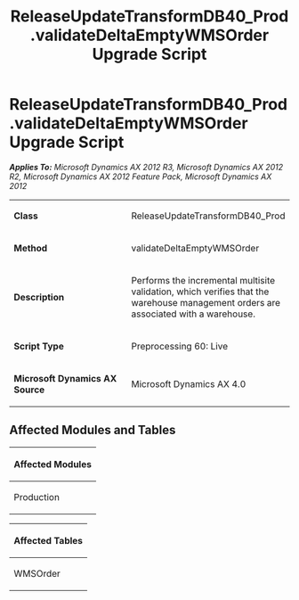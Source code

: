 ﻿---
title: ReleaseUpdateTransformDB40_Prod.validateDeltaEmptyWMSOrder Upgrade Script
TOCTitle: ReleaseUpdateTransformDB40_Prod.validateDeltaEmptyWMSOrder Upgrade Script
ms:assetid: f034dd42-b7f9-6fb4-1d64-7478541bd813
ms:mtpsurl: https://msdn.microsoft.com/en-us/library/JJ737404(v=AX.60)
ms:contentKeyID: 49712099
ms.date: 05/18/2015
mtps_version: v=AX.60
---

# ReleaseUpdateTransformDB40\_Prod.validateDeltaEmptyWMSOrder Upgrade Script 


_**Applies To:** Microsoft Dynamics AX 2012 R3, Microsoft Dynamics AX 2012 R2, Microsoft Dynamics AX 2012 Feature Pack, Microsoft Dynamics AX 2012_

<table>
<colgroup>
<col style="width: 50%" />
<col style="width: 50%" />
</colgroup>
<tbody>
<tr class="odd">
<td><p><strong>Class</strong></p></td>
<td><p>ReleaseUpdateTransformDB40_Prod</p></td>
</tr>
<tr class="even">
<td><p><strong>Method</strong></p></td>
<td><p>validateDeltaEmptyWMSOrder</p></td>
</tr>
<tr class="odd">
<td><p><strong>Description</strong></p></td>
<td><p>Performs the incremental multisite validation, which verifies that the warehouse management orders are associated with a warehouse.</p></td>
</tr>
<tr class="even">
<td><p><strong>Script Type</strong></p></td>
<td><p>Preprocessing 60: Live</p></td>
</tr>
<tr class="odd">
<td><p><strong>Microsoft Dynamics AX Source</strong></p></td>
<td><p>Microsoft Dynamics AX 4.0</p></td>
</tr>
</tbody>
</table>


## Affected Modules and Tables

<table>
<colgroup>
<col style="width: 100%" />
</colgroup>
<thead>
<tr class="header">
<th><p>Affected Modules</p></th>
</tr>
</thead>
<tbody>
<tr class="odd">
<td><p>Production</p></td>
</tr>
</tbody>
</table>


<table>
<colgroup>
<col style="width: 100%" />
</colgroup>
<thead>
<tr class="header">
<th><p>Affected Tables</p></th>
</tr>
</thead>
<tbody>
<tr class="odd">
<td><p>WMSOrder</p></td>
</tr>
</tbody>
</table>

  


